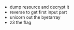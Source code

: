 - dump resource and decrypt it 
- reverse to get first input part
- unicorn out the byetarray
- z3 the flag
